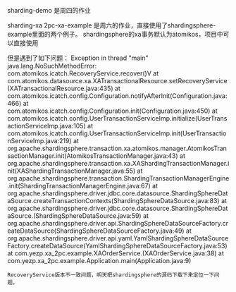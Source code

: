 sharding-demo 是周四的作业

sharding-xa
2pc-xa-example 是周六的作业，直接使用了shardingsphere-example里面的两个例子。
shardingsphere的xa事务默认为atomikos，项目中可以直接使用

但是遇到了如下问题：
Exception in thread "main" java.lang.NoSuchMethodError: com.atomikos.icatch.RecoveryService.recover()V
	at com.atomikos.datasource.xa.XATransactionalResource.setRecoveryService(XATransactionalResource.java:435)
	at com.atomikos.icatch.config.Configuration.notifyAfterInit(Configuration.java:466)
	at com.atomikos.icatch.config.Configuration.init(Configuration.java:450)
	at com.atomikos.icatch.config.UserTransactionServiceImp.initialize(UserTransactionServiceImp.java:105)
	at com.atomikos.icatch.config.UserTransactionServiceImp.init(UserTransactionServiceImp.java:219)
	at org.apache.shardingsphere.transaction.xa.atomikos.manager.AtomikosTransactionManager.init(AtomikosTransactionManager.java:43)
	at org.apache.shardingsphere.transaction.xa.XAShardingTransactionManager.init(XAShardingTransactionManager.java:55)
	at org.apache.shardingsphere.transaction.ShardingTransactionManagerEngine.init(ShardingTransactionManagerEngine.java:67)
	at org.apache.shardingsphere.driver.jdbc.core.datasource.ShardingSphereDataSource.createTransactionContexts(ShardingSphereDataSource.java:83)
	at org.apache.shardingsphere.driver.jdbc.core.datasource.ShardingSphereDataSource.<init>(ShardingSphereDataSource.java:59)
	at org.apache.shardingsphere.driver.api.ShardingSphereDataSourceFactory.createDataSource(ShardingSphereDataSourceFactory.java:49)
	at org.apache.shardingsphere.driver.api.yaml.YamlShardingSphereDataSourceFactory.createDataSource(YamlShardingSphereDataSourceFactory.java:53)
	at com.yezp.xa_2pc.example.XAOrderService.<init>(XAOrderService.java:38)
	at com.yezp.xa_2pc.example.Application.main(Application.java:9)
	
	RecoveryService版本不一致问题，明天把shardingsphere的源码下载下来定位一下问题。